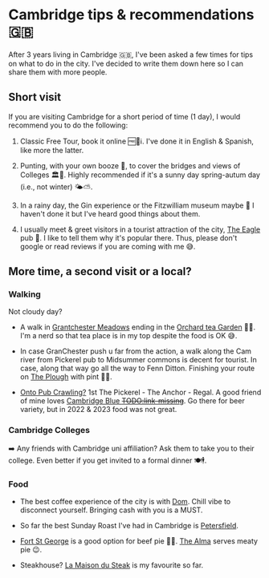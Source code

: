 # Cambridge tips & recommendations 🇬🇧

After 3 years living in Cambridge 🇬🇧, I've been asked a few times for tips on what to do in the city.
I've decided to write them down here so I can share them with more people.

## Short visit

If you are visiting Cambridge for a short period of time (1 day), I would recommend you to do the following:

1. Classic Free Tour, book it online 🆓🚶:information_source:.
I've done it in English & Spanish, like more the latter.

2. Punting, with your own booze 🥂, to cover the bridges and views of Colleges 🏛️🌉.
Highly recommended if it's a sunny day spring-autum day (i.e., not winter) 🌤️⛅.

3. In a rainy day, the Gin experience or the Fitzwilliam museum maybe 🤔
I haven't done it but I've heard good things about them.

4. I usually meet & greet visitors in a tourist attraction of the city, [The Eagle](https://goo.gl/maps/HYZABqmz7LwdP9xo8) pub 🍻.
I like to tell them why it's popular there.
Thus, please don't google or read reviews if you are coming with me 😅.

## More time, a second visit or a local?

### Walking

Not cloudy day?

- A walk in [Grantchester Meadows](https://goo.gl/maps/epC6ioeKivhYNoADA) ending in the [Orchard tea Garden](https://www.theorchardteagarden.co.uk/) 👌🏼.
I'm a nerd so that tea place is in my top despite the food is OK 😅.

- In case GranChester push u far from the action, a walk along the Cam river from Pickerel pub to Midsummer commons is decent for tourist.
    In case, along that way go all the way to Fenn Ditton.
    Finishing your route on [The Plough](https://goo.gl/maps/Fr49zvQ7meib9zRk6) with pint 🍻💖.

- [Onto Pub Crawling?](https://cutwc.org/Social/PubCrawls/)
1st The Pickerel - The Anchor - Regal.
A good friend of mine loves [Cambridge Blue ~~TODO:link-missing~~]().
Go there for beer variety, but in 2022 & 2023 food was not great.

### Cambridge Colleges

➡️ Any friends with Cambridge uni affiliation?
Ask them to take you to their college.
Even better if you get invited to a formal dinner 🍽️🕴️.

### Food

- The best coffee experience of the city is with [Dom](https://goo.gl/maps/TYxMFV3jo8MjG3tMA).
Chill vibe to disconnect yourself.
Bringing cash with you is a MUST.

- So far the best Sunday Roast I've had in Cambridge is [Petersfield](https://goo.gl/maps/DnNrVdjuJ54s2mFdA).

- [Fort St George](https://goo.gl/maps/yru3pQtmPdiE8ZXH9) is a good option for beef pie 🍖🥧.
[The Alma](https://goo.gl/maps/i8KMQG9fD9h8rfX27) serves meaty pie 😉.

- Steakhouse?
[La Maison du Steak](https://goo.gl/maps/D4DR6NE72xf4dTUv9) is my favourite so far.
